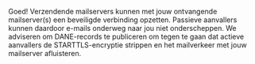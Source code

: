 Goed! Verzendende mailservers kunnen met jouw ontvangende mailserver(s) een beveiligde verbinding opzetten. Passieve aanvallers kunnen daardoor e-mails onderweg naar jou niet onderscheppen. We adviseren om DANE-records te publiceren om tegen te gaan dat actieve aanvallers de STARTTLS-encryptie strippen en het mailverkeer met jouw mailserver afluisteren.
